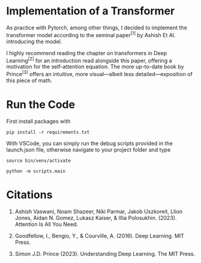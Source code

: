 # Implementation of a Transformer

As practice with Pytorch, among other things, I decided to implement the transformer model according to the seminal paper<sup>[1]</sup> by Ashish Et Al. introducing the model. 

I highly recommend reading the chapter on transformers in Deep Learning<sup>[2]</sup> for an introduction read alongside this paper, offering a motivation for the self-attention equation. The more up-to-date book by Prince<sup>[3]</sup> offers an intuitive, more visual—albeit less detailed—exposition of this piece of math.

# Run the Code
First install packages with
```
pip install -r requirements.txt
```

With VSCode, you can simply run the debug scripts provided in the launch.json file, otherwise navigate to your project folder and type

```
source bin/venv/activate

python -m scripts.main
```

# Citations

1. Ashish Vaswani, Noam Shazeer, Niki Parmar, Jakob Uszkoreit, Llion Jones, Aidan N. Gomez, Lukasz Kaiser, & Illia Polosukhin. (2023). Attention Is All You Need.

2. Goodfellow, I., Bengio, Y., & Courville, A. (2016). Deep Learning. MIT Press.

3. Simon J.D. Prince (2023). Understanding Deep Learning. The MIT Press.
